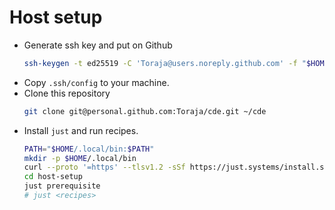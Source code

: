 # Host setup

- Generate ssh key and put on Github
  ```sh
  ssh-keygen -t ed25519 -C 'Toraja@users.noreply.github.com' -f "$HOME/.ssh/<key_file_name>"
  ```
- Copy `.ssh/config` to your machine.
- Clone this repository
  ```sh
  git clone git@personal.github.com:Toraja/cde.git ~/cde
  ```
- Install `just` and run recipes.
  ```sh
  PATH="$HOME/.local/bin:$PATH"
  mkdir -p $HOME/.local/bin
  curl --proto '=https' --tlsv1.2 -sSf https://just.systems/install.sh | bash -s -- --to $HOME/.local/bin
  cd host-setup
  just prerequisite
  # just <recipes>
  ```
